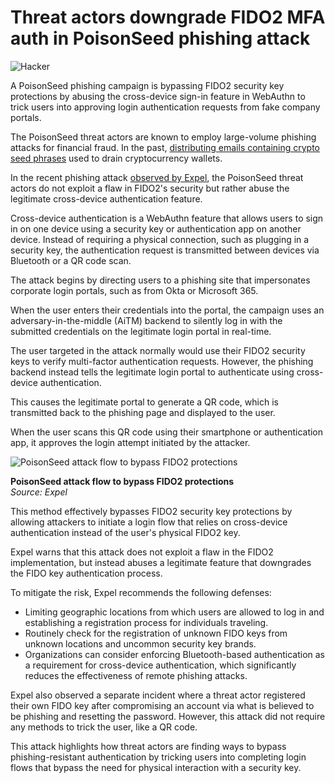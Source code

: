 # Threat actors downgrade FIDO2 MFA auth in PoisonSeed phishing attack

![Hacker](https://www.bleepstatic.com/content/hl-images/2024/05/07/hacker-card.jpg)

A PoisonSeed phishing campaign is bypassing FIDO2 security key protections by abusing the cross-device sign-in feature in WebAuthn to trick users into approving login authentication requests from fake company portals.

The PoisonSeed threat actors are known to employ large-volume phishing attacks for financial fraud. In the past, [distributing emails containing crypto seed phrases](https://www.bleepingcomputer.com/news/security/poisonseed-phishing-campaign-behind-emails-with-wallet-seed-phrases/) used to drain cryptocurrency wallets.

In the recent phishing attack [observed by Expel](https://expel.com/blog/poisonseed-downgrading-fido-key-authentications-to-fetch-user-accounts/), the PoisonSeed threat actors do not exploit a flaw in FIDO2's security but rather abuse the legitimate cross-device authentication feature.

Cross-device authentication is a WebAuthn feature that allows users to sign in on one device using a security key or authentication app on another device. Instead of requiring a physical connection, such as plugging in a security key, the authentication request is transmitted between devices via Bluetooth or a QR code scan.

The attack begins by directing users to a phishing site that impersonates corporate login portals, such as from Okta or Microsoft 365.

When the user enters their credentials into the portal, the campaign uses an adversary-in-the-middle (AiTM) backend to silently log in with the submitted credentials on the legitimate login portal in real-time.

The user targeted in the attack normally would use their FIDO2 security keys to verify multi-factor authentication requests. However, the phishing backend instead tells the legitimate login portal to authenticate using cross-device authentication.

This causes the legitimate portal to generate a QR code, which is transmitted back to the phishing page and displayed to the user.

When the user scans this QR code using their smartphone or authentication app, it approves the login attempt initiated by the attacker.

![PoisonSeed attack flow to bypass FIDO2 protections](https://www.bleepstatic.com/images/news/security/phishing/p/poisonseed/bypass-fido2/poisonseed-attack-flow.jpg)

**PoisonSeed attack flow to bypass FIDO2 protections**  
_Source: Expel_

This method effectively bypasses FIDO2 security key protections by allowing attackers to initiate a login flow that relies on cross-device authentication instead of the user's physical FIDO2 key.

Expel warns that this attack does not exploit a flaw in the FIDO2 implementation, but instead abuses a legitimate feature that downgrades the FIDO key authentication process.

To mitigate the risk, Expel recommends the following defenses:

* Limiting geographic locations from which users are allowed to log in and establishing a registration process for individuals traveling.
* Routinely check for the registration of unknown FIDO keys from unknown locations and uncommon security key brands.
* Organizations can consider enforcing Bluetooth-based authentication as a requirement for cross-device authentication, which significantly reduces the effectiveness of remote phishing attacks.

Expel also observed a separate incident where a threat actor registered their own FIDO key after compromising an account via what is believed to be phishing and resetting the password. However, this attack did not require any methods to trick the user, like a QR code.

This attack highlights how threat actors are finding ways to bypass phishing-resistant authentication by tricking users into completing login flows that bypass the need for physical interaction with a security key.